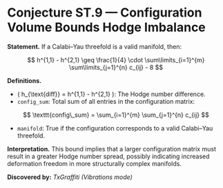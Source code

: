 # Conjecture ST.9 — Configuration Volume Bounds Hodge Imbalance

**Statement.**
If a Calabi–Yau threefold is a valid manifold, then:

$$
h^{1,1} - h^{2,1} \geq \frac{1}{4} \cdot \sum\limits_{i=1}^{m} \sum\limits_{j=1}^{n} c_{ij} - 8
$$

**Definitions.**

- \( h_{\text{diff}} = h^{1,1} - h^{2,1} \): The Hodge number difference.
- `config_sum`: Total sum of all entries in the configuration matrix:

$$
\texttt{config\_sum} = \sum_{i=1}^{m} \sum_{j=1}^{n} c_{ij}
$$

- `manifold`: True if the configuration corresponds to a valid Calabi–Yau threefold.

**Interpretation.**
This bound implies that a larger configuration matrix must result in a greater Hodge number spread, possibly indicating increased deformation freedom in more structurally complex manifolds.

**Discovered by:** *TxGraffiti (Vibrations mode)*
